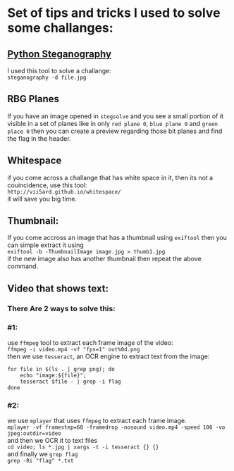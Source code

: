 # Set of tips and tricks I used to solve some challanges:
## [Python Steganography](https://pypi.org/project/steganography/0.1.1/)
I used this tool to solve a challange:  
`steganography -d file.jpg`

## RBG Planes
If you have an image opened in `stegsolve` and you see a small portion of it visible in a set of planes like in only `red plane 0`, `blue plane 0` and `green place 0` then you can create a preview regarding those bit planes and find the flag in the header.

## Whitespace
if you come across a challange that has white space in it, then its not a couincidence, use this tool:  
`http://vii5ard.github.io/whitespace/`  
it will save you big time.

## Thumbnail:
If you come accross an image that has a thumbnail using `exiftool` then you can simple extract it using  
`exiftool -b -ThumbnailImage image.jpg > thumb1.jpg`  
if the new image also has another thumbnail then repeat the above command.

## Video that shows text:
### There Are 2 ways to solve this:
### #1:
use `ffmpeg` tool to extract each frame image of the video:  
`ffmpeg -i video.mp4 -vf "fps=1" out%0d.png`  
then we use `tesseract`, an OCR engine to extract text from the image:  
```
for file in $(ls . | grep png); do
    echo "image:${file}";
    tesseract $file - | grep -i flag
done
```

### #2:
we use `mplayer` that uses `ffmpeg` to extract each frame image.   
`mplayer -vf framestep=60 -framedrop -nosound video.mp4 -speed 100 -vo jpeg:outdir=video`  
and then we OCR it to text files  
`cd video; ls *.jpg | xargs -t -i tesseract {} {}`  
and finally we `grep flag`  
`grep -Ri "flag" *.txt`
